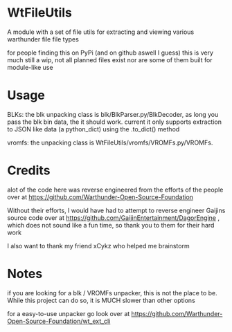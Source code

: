 # WtFileUtils
A module with a set of file utils for extracting and viewing various warthunder file file types

for people finding this on PyPi (and on github aswell I guess) this is very much still a wip, not all planned files 
exist nor are some of them built for module-like use  

# Usage

BLKs:
the blk unpacking class is blk/BlkParser.py/BlkDecoder, as long you pass the blk bin data, the it should work.
current it only supports extraction to JSON like data (a python_dict) using the .to_dict() method

vromfs:
the unpacking class is WtFileUtils/vromfs/VROMFs.py/VROMFs. 




# Credits
alot of the code here was reverse engineered from the efforts of the people over at 
https://github.com/Warthunder-Open-Source-Foundation 

Without their efforts, I would have had to attempt to reverse engineer Gaijins source code over at https://github.com/GaijinEntertainment/DagorEngine
, which does not sound like a fun time, so thank you to them for their hard work

I also want to thank my friend xCykz who helped me brainstorm

# Notes
if you are looking for a blk / VROMFs unpacker, this is not the place to be. While this project can do so, 
it is MUCH slower than other options

for a easy-to-use unpacker go look over at https://github.com/Warthunder-Open-Source-Foundation/wt_ext_cli

